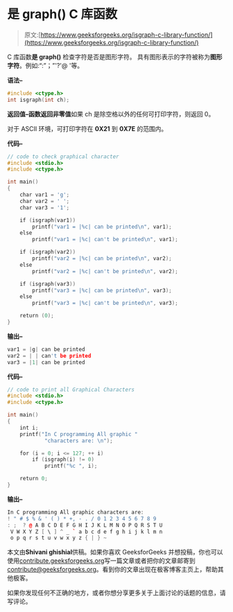 # 是 graph() C 库函数

> 原文:[https://www.geeksforgeeks.org/isgraph-c-library-function/](https://www.geeksforgeeks.org/isgraph-c-library-function/)

C 库函数**是 graph()** 检查字符是否是图形字符。
具有图形表示的字符被称为**图形字符**。例如:“:”；”'?'@ '等。

**语法–**

```cpp
#include <ctype.h>
int isgraph(int ch);

```

**返回值–**函数返回**非零值**如果 ch 是除空格以外的任何可打印字符，则返回 0。

对于 ASCII 环境，可打印字符在 **0X21** 到 **0X7E** 的范围内。

**代码–**

```cpp
// code to check graphical character
#include <stdio.h>
#include <ctype.h>

int main()
{
    char var1 = 'g';
    char var2 = ' ';
    char var3 = '1';

    if (isgraph(var1)) 
        printf("var1 = |%c| can be printed\n", var1);
    else 
        printf("var1 = |%c| can't be printed\n", var1);

    if (isgraph(var2)) 
        printf("var2 = |%c| can be printed\n", var2);
    else 
        printf("var2 = |%c| can't be printed\n", var2);

    if (isgraph(var3)) 
        printf("var3 = |%c| can be printed\n", var3);
    else 
        printf("var3 = |%c| can't be printed\n", var3);

    return (0);
}
```

**输出–**

```cpp
var1 = |g| can be printed
var2 = | | can't be printed
var3 = |1| can be printed

```

**代码–**

```cpp
// code to print all Graphical Characters
#include <stdio.h>
#include <ctype.h>

int main()
{ 
    int i;
    printf("In C programming All graphic "
            "characters are: \n");

    for (i = 0; i <= 127; ++ i) 
        if (isgraph(i) != 0)
            printf("%c ", i);    

    return 0;
}
```

**输出–**

```cpp
In C programming All graphic characters are: 
! " # $ % & ' ( ) * +, - . / 0 1 2 3 4 5 6 7 8 9 
: ;  ? @ A B C D E F G H I J K L M N O P Q R S T U
 V W X Y Z [ \ ] ^ _ ` a b c d e f g h i j k l m n
 o p q r s t u v w x y z { | } ~ 

```

本文由**Shivani ghishial**供稿。如果你喜欢 GeeksforGeeks 并想投稿，你也可以使用[contribute.geeksforgeeks.org](http://www.contribute.geeksforgeeks.org)写一篇文章或者把你的文章邮寄到 contribute@geeksforgeeks.org。看到你的文章出现在极客博客主页上，帮助其他极客。

如果你发现任何不正确的地方，或者你想分享更多关于上面讨论的话题的信息，请写评论。